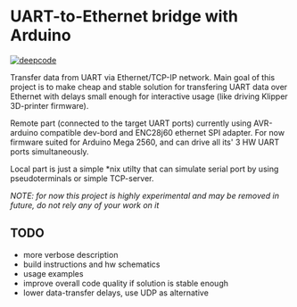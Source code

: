# UART-to-Ethernet bridge with Arduino

[![deepcode](https://www.deepcode.ai/api/gh/badge?key=eyJhbGciOiJIUzI1NiIsInR5cCI6IkpXVCJ9.eyJwbGF0Zm9ybTEiOiJnaCIsIm93bmVyMSI6IkRhcmtDYXN0ZXIiLCJyZXBvMSI6IkFyZHVpbm9VQVJURXRoZXJuZXRCcmlkZ2UiLCJpbmNsdWRlTGludCI6ZmFsc2UsImF1dGhvcklkIjoxNTI4NCwiaWF0IjoxNjIxMjk4NTM1fQ.iTItDY0wZAUOtIgfGGCs0iDc4g9sJe3lvN5z37t85PI)](https://www.deepcode.ai/app/gh/DarkCaster/ArduinoUARTEthernetBridge/_/dashboard?utm_content=gh%2FDarkCaster%2FArduinoUARTEthernetBridge)

Transfer data from UART via Ethernet/TCP-IP network. Main goal of this project is to make cheap and stable solution for transfering UART data over Ethernet with delays small enough for interactive usage (like driving Klipper 3D-printer firmware).

Remote part (connected to the target UART ports) currently using AVR-arduino compatible dev-bord and ENC28j60 ethernet SPI adapter. For now firmware suited for Arduino Mega 2560, and can drive all its' 3 HW UART ports simultaneously.

Local part is just a simple *nix utilty that can simulate serial port by using pseudoterminals or simple TCP-server.

_NOTE: for now this project is highly experimental and may be removed in future, do not rely any of your work on it_

## TODO

- more verbose description
- build instructions and hw schematics
- usage examples
- improve overall code quality if solution is stable enough
- lower data-transfer delays, use UDP as alternative

